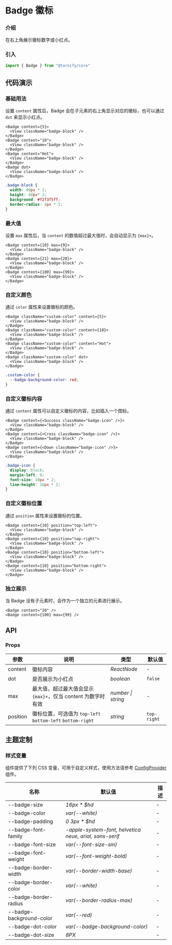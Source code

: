 # Badge 徽标

### 介绍

在右上角展示徽标数字或小红点。

### 引入

```ts
import { Badge } from "@taroify/core"
```

## 代码演示

### 基础用法

设置 `content` 属性后，Badge 会在子元素的右上角显示对应的徽标，也可以通过 `dot` 来显示小红点。

```tsx
<Badge content={5}>
  <View className="badge-block" />
</Badge>
<Badge content="10">
  <View className="badge-block" />
</Badge>
<Badge content="Hot">
  <View className="badge-block" />
</Badge>
<Badge dot>
  <View className="badge-block" />
</Badge>
```

```scss
.badge-block {
  width: 40px * 2;
  height: 40px* 2;
  background: #f2f3f5ff;
  border-radius: 4px * 2;
}
```

### 最大值

设置 `max` 属性后，当 `content` 的数值超过最大值时，会自动显示为 `{max}+`。

```tsx
<Badge content={10} max={9}>
  <View className="badge-block" />
</Badge>
<Badge content={21} max={20}>
  <View className="badge-block" />
</Badge>
<Badge content={100} max={99}>
  <View className="badge-block" />
</Badge>
```

### 自定义颜色

通过 `color` 属性来设置徽标的颜色。

```tsx
<Badge className="custom-color" content={5}>
  <View className="badge-block" />
</Badge>
<Badge className="custom-color" content={10}>
  <View className="badge-block" />
</Badge>
<Badge className="custom-color" content="Hot">
  <View className="badge-block" />
</Badge>
<Badge className="custom-color" dot>
  <View className="badge-block" />
</Badge>
```

```scss
.custom-color {
  --badge-background-color: red;
}
```

### 自定义徽标内容

通过 `content` 属性可以自定义徽标的内容，比如插入一个图标。

```tsx
<Badge content={<Success className="badge-icon" />}>
  <View className="badge-block" />
</Badge>
<Badge content={<Cross className="badge-icon" />}>
  <View className="badge-block" />
</Badge>
<Badge content={<Down className="badge-icon" />}>
  <View className="badge-block" />
</Badge>
```

```scss
.badge-icon {
  display: block;
  margin-left: 0;
  font-size: 10px * 2;
  line-height: 16px * 2;
}
```

### 自定义徽标位置

通过 `position` 属性来设置徽标的位置。

```tsx
<Badge content={10} position="top-left">
  <View className="badge-block" />
</Badge>
<Badge content={10} position="top-right">
  <View className="badge-block" />
</Badge>
<Badge content={10} position="bottom-left">
  <View className="badge-block" />
</Badge>
<Badge content={10} position="bottom-right">
  <View className="badge-block" />
</Badge>
```

### 独立展示

当 Badge 没有子元素时，会作为一个独立的元素进行展示。

```tsx
<Badge content="20" />
<Badge content={100} max={99} />
```

## API

### Props

| 参数 | 说明 | 类型 | 默认值 |
| --- | --- | --- | --- |
| content | 徽标内容 | _ReactNode_ | - |
| dot | 是否展示为小红点 | _boolean_ | `false` |
| max | 最大值，超过最大值会显示 `{max}+`，仅当 content 为数字时有效 | _number \| string_ | - |
| position | 徽标位置，可选值为 `top-left` `bottom-left` `bottom-right` | _string_ | `top-right` |

## 主题定制

### 样式变量

组件提供了下列 CSS 变量，可用于自定义样式，使用方法请参考 [ConfigProvider](/components/config-provider/) 组件。

| 名称                       | 默认值                                                     | 描述  |
|--------------------------|---------------------------------------------------------|-----|
| --badge-size             | _16px * $hd_                                            | -   |
| --badge-color            | _var(--white)_                                          | -   |
| --badge-padding          | _0 3px * $hd_                                           | -   |
| --badge-font-family      | _-apple-system-font, helvetica neue, arial, sans-serif_ | -   |
| --badge-font-size        | _var(--font-size-sm)_                                   | -   |
| --badge-font-weight      | _var(--font-weight-bold)_                               | -   |
| --badge-border-width     | _var(--border-width-base)_                              | -   |
| --badge-border-color     | _var(--white)_                                          | -   |
| --badge-border-radius    | _var(--border-radius-max)_                              | -   |
| --badge-background-color | _var(--red)_                                            | -   |
| --badge-dot-color        | _var(--badge-background-color)_                         | -   |
| --badge-dot-size         | _8PX_                                                   | -   |
